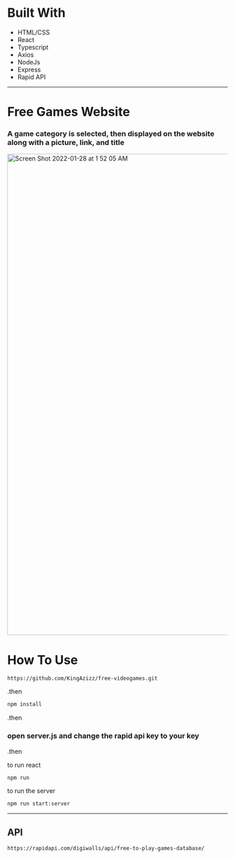 #  Built With
- HTML/CSS
-  React
- Typescript
- Axios
- NodeJs
- Express
- Rapid API 

---

# Free Games Website

### A game category is selected, then displayed  on the website along with a picture,  link, and title

<img width="1099" alt="Screen Shot 2022-01-28 at 1 52 05 AM" src="https://user-images.githubusercontent.com/71937852/151456728-bfbe8dd3-9c94-4b56-aa01-a28d7fd2b156.png">


# How To Use

```
https://github.com/KingAzizz/free-videogames.git
```

.then
```bash
npm install
```

.then
### open server.js and change the rapid api key to your key

.then

to run react
```bash
npm run
```

to run the server
```bash
npm run start:server
```

---
## API 
```
https://rapidapi.com/digiwalls/api/free-to-play-games-database/
```
